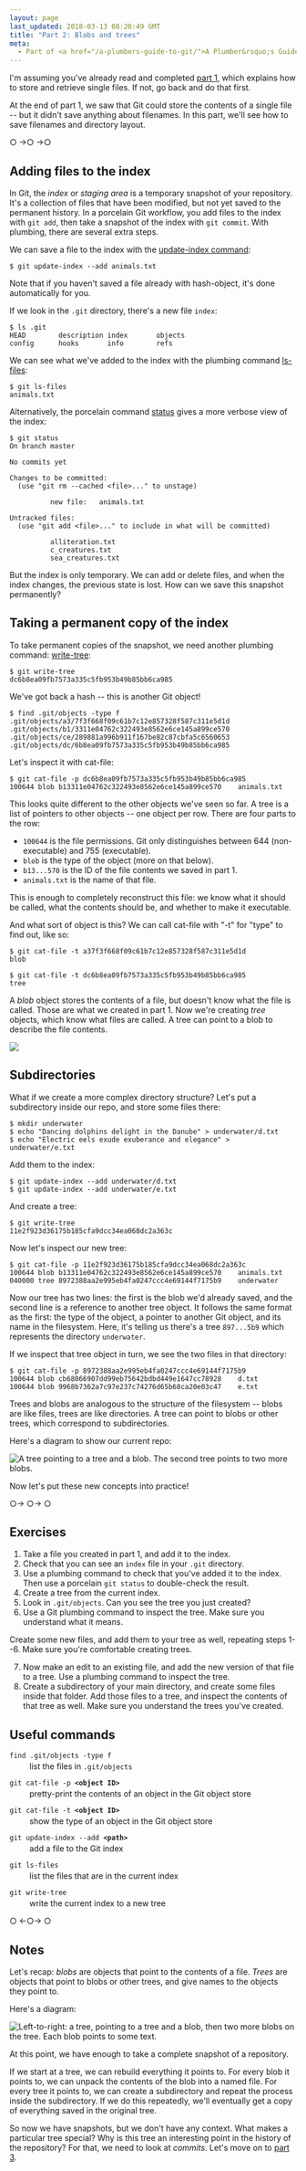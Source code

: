 ```yaml
---
layout: page
last_updated: 2018-03-13 08:20:49 GMT
title: "Part 2: Blobs and trees"
meta:
  - Part of <a href="/a-plumbers-guide-to-git/">A Plumber&rsquo;s Guide to Git</a>
---
```


I'm assuming you've already read and completed [part 1][part 1], which explains how to store and retrieve single files.
If not, go back and do that first.

At the end of part 1, we saw that Git could store the contents of a single file -- but it didn't save anything about filenames.
In this part, we'll see how to save filenames and directory layout.

[part 1]: /a-plumbers-guide-to-git/1-the-git-object-store/

<div class="post__separator" aria-hidden="true">&#9675; &#8594;&#9675; &#8594;&#9675;</div>

## Adding files to the index

In Git, the *index* or *staging area* is a temporary snapshot of your repository.
It's a collection of files that have been modified, but not yet saved to the permanent history.
In a porcelain Git workflow, you add files to the index with `git add`, then take a snapshot of the index with `git commit`.
With plumbing, there are several extra steps.

We can save a file to the index with the [update-index command][git-update-index]:

```console
$ git update-index --add animals.txt
```

Note that if you haven't saved a file already with hash-object, it's done automatically for you.

If we look in the `.git` directory, there's a new file `index`:

```console
$ ls .git
HEAD        description index       objects
config      hooks       info        refs
```

We can see what we've added to the index with the plumbing command [ls-files][git-ls-files]:

```console
$ git ls-files
animals.txt
```

Alternatively, the porcelain command [status][git-status] gives a more verbose view of the index:

```console
$ git status
On branch master

No commits yet

Changes to be committed:
  (use "git rm --cached <file>..." to unstage)

	      new file:   animals.txt

Untracked files:
  (use "git add <file>..." to include in what will be committed)

	      alliteration.txt
	      c_creatures.txt
	      sea_creatures.txt

```

But the index is only temporary.
We can add or delete files, and when the index changes, the previous state is lost.
How can we save this snapshot permanently?

[git-update-index]: https://www.git-scm.com/docs/git-update-index
[git-ls-files]: https://www.git-scm.com/docs/git-ls-files
[git-status]: https://www.git-scm.com/docs/git-status

## Taking a permanent copy of the index

To take permanent copies of the snapshot, we need another plumbing command: [write-tree][git-write-tree]:

```console
$ git write-tree
dc6b8ea09fb7573a335c5fb953b49b85bb6ca985
```

We've got back a hash -- this is another Git object!

```console
$ find .git/objects -type f
.git/objects/a3/7f3f668f09c61b7c12e857328f587c311e5d1d
.git/objects/b1/3311e04762c322493e8562e6ce145a899ce570
.git/objects/ce/289881a996b911f167be82c87cbfa5c6560653
.git/objects/dc/6b8ea09fb7573a335c5fb953b49b85bb6ca985
```

Let's inspect it with cat-file:

```console
$ git cat-file -p dc6b8ea09fb7573a335c5fb953b49b85bb6ca985
100644 blob b13311e04762c322493e8562e6ce145a899ce570	animals.txt
```

This looks quite different to the other objects we've seen so far.
A tree is a list of pointers to other objects -- one object per row.
There are four parts to the row:

*   `100644` is the file permissions.
    Git only distinguishes between 644 (non-executable) and 755 (executable).
*   `blob` is the type of the object (more on that below).
*   `b13...570` is the ID of the file contents we saved in part 1.
*   `animals.txt` is the name of that file.

This is enough to completely reconstruct this file: we know what it should be called, what the contents should be, and whether to make it executable.

And what sort of object is this?
We can call cat-file with "-t" for "type" to find out, like so:

```console
$ git cat-file -t a37f3f668f09c61b7c12e857328f587c311e5d1d
blob

$ git cat-file -t dc6b8ea09fb7573a335c5fb953b49b85bb6ca985
tree
```

A *blob* object stores the contents of a file, but doesn't know what the file is called.
Those are what we created in part 1.
Now we're creating *tree* objects, which know what files are called.
A tree can point to a blob to describe the file contents.

<img src="/a-plumbers-guide-to-git/blob_tree_single.png" style="max-width: 500px;">

[git-write-tree]: https://www.git-scm.com/docs/git-write-tree

## Subdirectories

What if we create a more complex directory structure?
Let's put a subdirectory inside our repo, and store some files there:

```console
$ mkdir underwater
$ echo "Dancing dolphins delight in the Danube" > underwater/d.txt
$ echo "Electric eels exude exuberance and elegance" > underwater/e.txt
```

Add them to the index:

```console
$ git update-index --add underwater/d.txt
$ git update-index --add underwater/e.txt
```

And create a tree:

```console
$ git write-tree
11e2f923d36175b185cfa9dcc34ea068dc2a363c
```

Now let's inspect our new tree:

```console
$ git cat-file -p 11e2f923d36175b185cfa9dcc34ea068dc2a363c
100644 blob b13311e04762c322493e8562e6ce145a899ce570	animals.txt
040000 tree 8972388aa2e995eb4fa0247ccc4e69144f7175b9	underwater
```

Now our tree has two lines: the first is the blob we'd already saved, and the second line is a reference to another tree object.
It follows the same format as the first: the type of the object, a pointer to another Git object, and its name in the filesystem.
Here, it's telling us there's a tree `897...5b9` which represents the directory `underwater`.

If we inspect that tree object in turn, we see the two files in that directory:

```console
$ git cat-file -p 8972388aa2e995eb4fa0247ccc4e69144f7175b9
100644 blob cb68066907dd99eb75642bdbd449e1647cc78928	d.txt
100644 blob 9968b7362a7c97e237c74276d65b68ca20e03c47	e.txt
```

Trees and blobs are analogous to the structure of the filesystem -- blobs are like files, trees are like directories.
A tree can point to blobs or other trees, which correspond to subdirectories.

Here's a diagram to show our current repo:

![A tree pointing to a tree and a blob. The second tree points to two more blobs.](/a-plumbers-guide-to-git/blob_tree.png)

Now let's put these new concepts into practice!

<div class="post__separator" aria-hidden="true">&#9675;&#8594; &#9675;&#8594; &#9675;</div>

## Exercises

1.  Take a file you created in part 1, and add it to the index.
2.  Check that you can see an `index` file in your `.git` directory.
3.  Use a plumbing command to check that you've added it to the index.
    Then use a porcelain `git status` to double-check the result.
4.  Create a tree from the current index.
5.  Look in `.git/objects`.
    Can you see the tree you just created?
6.  Use a Git plumbing command to inspect the tree.
    Make sure you understand what it means.

Create some new files, and add them to your tree as well, repeating steps 1--6.
Make sure you're comfortable creating trees.

<ol start="7">
  <li>
    Now make an edit to an existing file, and add the new version of that file to a tree.
    Use a plumbing command to inspect the tree.
  </li>
  <li>
    Create a subdirectory of your main directory, and create some files inside that folder.
    Add those files to a tree, and inspect the contents of that tree as well.
    Make sure you understand the trees you've created.
  </li>
</ol>

## Useful commands

<style>
  .command {
    margin-bottom: 1em;
  }

  .command__description {
    margin-top: 3px;
    margin-left: 2.5em;
  }
</style>

<div class="command">
  <div class="command__code">
    <code>find .git/objects -type f</code>
  </div>
  <div class="command__description">
    list the files in <code>.git/objects</code>
  </div>
</div>

<div class="command">
  <div class="command__code">
    <code>git cat-file -p <strong>&lt;object ID&gt;</strong></code>
  </div>
  <div class="command__description">
    pretty-print the contents of an object in the Git object store
  </div>
</div>

<div class="command">
  <div class="command__code">
    <code>git cat-file -t <strong>&lt;object ID&gt;</strong></code>
  </div>
  <div class="command__description">
    show the type of an object in the Git object store
  </div>
</div>

<div class="command">
  <div class="command__code">
    <code>git update-index --add <strong>&lt;path&gt;</strong></code>
  </div>
  <div class="command__description">
    add a file to the Git index
  </div>
</div>

<div class="command">
  <div class="command__code">
    <code>git ls-files</code>
  </div>
  <div class="command__description">
    list the files that are in the current index
  </div>
</div>

<div class="command">
  <div class="command__code">
    <code>git write-tree</code>
  </div>
  <div class="command__description">
    write the current index to a new tree
  </div>
</div>

<div class="post__separator" aria-hidden="true">&#9675; &#8592;&#9675;&#8594; &#9675;</div>

## Notes

Let's recap: *blobs* are objects that point to the contents of a file.
*Trees* are objects that point to blobs or other trees, and give names to the objects they point to.

Here's a diagram:

![Left-to-right: a tree, pointing to a tree and a blob, then two more blobs on the tree. Each blob points to some text.](/a-plumbers-guide-to-git/blob_tree_text.png)

At this point, we have enough to take a complete snapshot of a repository.

If we start at a tree, we can rebuild everything it points to.
For every blob it points to, we can unpack the contents of the blob into a named file.
For every tree it points to, we can create a subdirectory and repeat the process inside the subdirectory.
If we do this repeatedly, we'll eventually get a copy of everything saved in the original tree.

So now we have snapshots, but we don't have any context.
What makes a particular tree special?
Why is this tree an interesting point in the history of the repository?
For that, we need to look at *commits*.
Let's move on to [part 3][part 3].

[part 3]: /a-plumbers-guide-to-git/3-context-from-commits/

